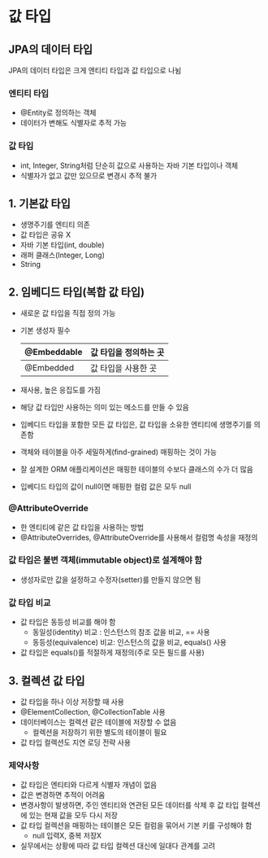 # 값 타입

## JPA의 데이터 타입

JPA의 데이터 타입은 크게 엔티티 타입과 값 타입으로 나뉨

### 엔티티 타입

- @Entity로 정의하는 객체
- 데이터가 변해도 식별자로 추적 가능

### 값 타입

- int, Integer, String처럼 단순히 값으로 사용하는 자바 기본 타입이나 객체
- 식별자가 없고 값만 있으므로 변경시 추적 불가

## 1. 기본값 타입

- 생명주기를 엔티티 의존
- 값 타입은 공유 X
- 자바 기본 타입(int, double)
- 래퍼 클래스(Integer, Long)
- String

## 2. 임베디드 타입(복합 값 타입)

- 새로운 값 타입을 직접 정의 가능

- 기본 생성자 필수

  | @Embeddable | 값 타입을 정의하는 곳 |
  | ----------- | --------------------- |
  | @Embedded   | 값 타입을 사용한 곳   |

- 재사용, 높은 응집도를 가짐

- 해당 값 타입만 사용하는 의미 있는 메소드를 만들 수 있음

- 임베디드 타입을 포함한 모든 값 타입은, 값 타입을 소유한 엔티티에 생명주기를 의존함

- 객체와 테이블을 아주 세밀하게(find-grained) 매핑하는 것이 가능

- 잘 설계한 ORM 애플리케이션은 매핑한 테이블의 수보다 클래스의 수가 더 많음

- 입베디드 타입의 값이 null이면 매핑한 컬럼 값은 모두 null

### @AttributeOverride

- 한 엔티티에 같은 값 타입을 사용하는 방법
- @AttributeOverrides, @AttributeOverride를 사용해서 컬럼명 속성을 재정의

### 값 타입은 불변 객체(immutable object)로 설계해야 함

- 생성자로만 값을 설정하고 수정자(setter)를 만들지 않으면 됨

### 값 타입 비교

- 값 타입은 동등성 비교를 해야 함
  - 동일성(identity) 비교 : 인스턴스의 참조 값을 비교, == 사용
  - 동등성(equivalence) 비교: 인스턴스의 값을 비교, equals() 사용
- 값 타입은 equals()를 적절하게 재정의(주로 모든 필드를 사용)

## 3. 컬렉션 값 타입

- 값 타입을 하나 이상 저장할 때 사용
- @ElementCollection, @CollectionTable 사용
- 데이터베이스는 컬렉션 같은 테이블에 저장할 수 없음
  - 컬렉션을 저장하기 위한 별도의 테이블이 필요
- 값 타입 컬렉션도 지연 로딩 전략 사용

### 제약사항

- 값 타입은 엔티티와 다르게 식별자 개념이 없음
- 값은 변경하면 추적이 어려움
- 변경사항이 발생하면, 주인 엔티티와 연관된 모든 데이터를 삭제 후 값 타입 컬렉션에 있는 현재 값을 모두 다시 저장
- 값 타입 컬렉션을 매핑하는 테이블은 모든 컬럼을 묶어서 기본 키를 구성해야 함
  - null 입력X, 중복 저장X
- 실무에서는 상황에 따라 값 타입 컬렉션 대신에 일대다 관계를 고려
